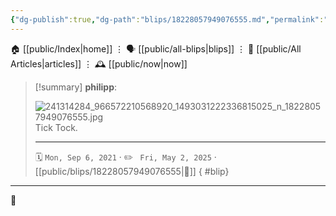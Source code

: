 ```yaml
---
{"dg-publish":true,"dg-path":"blips/18228057949076555.md","permalink":"/blips/18228057949076555/","title":"philipp on instagram @ 2021-09-06"}
---
```



<div class="transclusion internal-embed is-loaded"><div class="markdown-embed">




🏠 [[public/Index\|home]]  ⋮ 🗣️ [[public/all-blips\|blips]] ⋮  📝 [[public/All Articles\|articles]]  ⋮ 🕰️ [[public/now\|now]]


</div></div>


> [!summary] **philipp**:
>
> ![241314284_966572210568920_1493031222336815025_n_18228057949076555.jpg](/img/user/attachments/241314284_966572210568920_1493031222336815025_n_18228057949076555.jpg)
> Tick Tock.
> - - -
>
> 🗓️ <code>Mon, Sep 6, 2021</code>  · ✏️ <code> Fri, May 2, 2025</code>  · [[public/blips/18228057949076555\|🔗]]
{ #blip}


- - -

 👾
